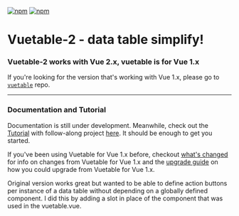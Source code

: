 [![npm](https://img.shields.io/npm/v/vuetable-2.svg)](https://www.npmjs.com/package/vuetable-2)
[![npm](https://img.shields.io/npm/l/vuetable-2.svg?maxAge=2592000)]()

# Vuetable-2 - data table simplify!

### Vuetable-2 works with Vue 2.x, vuetable is for Vue 1.x

If you're looking for the version that's working with Vue 1.x, please go to [`vuetable`](https://github.com/ratiw/vue-table) repo.

---

### Documentation and Tutorial

Documentation is still under development. Meanwhile, check out the [Tutorial](https://github.com/ratiw/vuetable-2-tutorial/blob/master/doc/README.md)
with follow-along project [here](https://github.com/ratiw/vuetable-2-tutorial). It should be enough to get you started.

If you've been using Vuetable for Vue 1.x before, checkout [what's changed](https://github.com/ratiw/vuetable-2/blob/master/changes.md) for info on changes from Vuetable for Vue 1.x and the [upgrade guide](https://github.com/ratiw/vuetable-2/blob/master/upgrade-guide.md) on how you could upgrade from Vuetable for Vue 1.x.

Original version works great but wanted to be able to define action buttons per instance of a data table without depending on a globally defined component. I did this by adding a slot in place of the component that was used in the vuetable.vue.